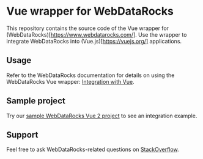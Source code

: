 # Vue wrapper for WebDataRocks

This repository contains the source code of the Vue wrapper for (WebDataRocks)[https://www.webdatarocks.com/]. Use the wrapper to integrate WebDataRocks into (Vue.js)[https://vuejs.org/] applications.

## <a name="usage"></a>Usage

Refer to the WebDataRocks documentation for details on using the WebDataRocks Vue wrapper: [Integration with Vue](https://www.webdatarocks.com/doc/integration-with-vue/).

## <a name="sample-project"></a>Sample project

Try our [sample WebDataRocks Vue 2 project](https://github.com/WebDataRocks/pivot-vue) to see an integration example.

## <a name="support-feedback"></a>Support

Feel free to ask WebDataRocks-related questions on [StackOverflow](https://stackoverflow.com/questions/tagged/webdatarocks).
